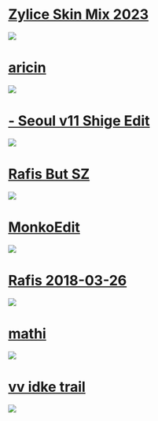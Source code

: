 # [Zylice Skin Mix 2023](https://drive.google.com/file/d/1rh8WlN8k2DRifWY-eU9TsUIQGOzpv_SG/view) 
![](https://i.imgur.com/QTSIcIC.png)

# [aricin](https://cdn.discordapp.com/attachments/1001333207276462112/1089236765207969792/azr8_dawn.osk)
![](https://camo.githubusercontent.com/08302bd0c6bf47b8a48116f0310920182ad2a1895a19ae7e3715e6a32ba04973/68747470733a2f2f63646e2e646973636f72646170702e636f6d2f6174746163686d656e74732f313030343638373831393333373337393834302f313032313130383134363731313834323836362f636163686564496d6167652e706e67)

# [- Seoul v11 Shige Edit](https://notshigetora.s-ul.eu/INughxyL)
![](https://user-images.githubusercontent.com/45379301/212485910-e31bfe53-a06a-4996-9173-6317cb8c6209.png)

# [Rafis But SZ](https://cdn.discordapp.com/attachments/1001333207276462112/1089236792089260043/Rafis_but_SZ.osk)
![](https://camo.githubusercontent.com/3247fcf24284f5dc64c5ba6f204bb4899a0584ca1566a40a84cc44c07dba4da6/68747470733a2f2f6f73752e7070792e73682f73732f31383230353131322f35343366)

# [MonkoEdit](https://cdn.discordapp.com/attachments/1001333207276462112/1089236761068179506/MonkoEdit.osk)
![](https://camo.githubusercontent.com/1fe36f231965d3583a573f60999599aaa6a9deb95cddb01e51064d446f6c2555/68747470733a2f2f6f73752e7070792e73682f73732f31383230353131302f62366331)

# [Rafis 2018-03-26](https://cdn.discordapp.com/attachments/1001333207276462112/1089236612057141468/Rafis_2018-03-26_HDDT.osk)
![](https://user-images.githubusercontent.com/105161738/233710971-b6134ca1-13a4-42ca-94d5-95d7b039efa3.png)

# [mathi](https://cdn.discordapp.com/attachments/1001333207276462112/1089236803309023352/mathi.osk)
![](https://camo.githubusercontent.com/3a11c4266960324f0fa28a0de8cdd135a18678ab56b751c7e4d1db8551969bdf/68747470733a2f2f6f73752e7070792e73682f73732f31383133343830342f31393934)

# [vv idke trail](https://cdn.discordapp.com/attachments/1001333207276462112/1089236626829488259/vv_idke_trail.osk)
![](https://camo.githubusercontent.com/dad4631f5518b8e8f6039126c5c9291a11ddc9a2eb1e13d3b53a945bf89a3f62/68747470733a2f2f6f73752e7070792e73682f73732f31383133343830312f37656464)
